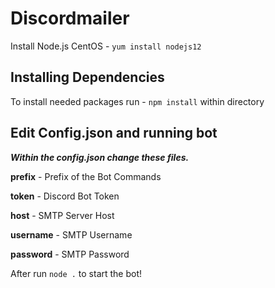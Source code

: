 # Discordmailer

Install Node.js
CentOS - `yum install nodejs12`

## Installing Dependencies 
 
To install needed packages run - `npm install`  within directory

## Edit Config.json and running bot
***Within the config.json change these files.*** 

**prefix** - Prefix of the Bot Commands

**token**  - Discord Bot Token 

**host** - SMTP Server Host 

**username** - SMTP Username

**password** - SMTP Password 

After run `node .` to start the bot!

 
